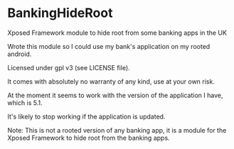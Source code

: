 BankingHideRoot
================

Xposed Framework module to hide root from some banking apps in the UK

Wrote this module so I could use my bank's application on my rooted android.

Licensed under gpl v3 (see LICENSE file).

It comes with absolutely no warranty of any kind, use at your own risk.

At the moment it seems to work with the version of the application I have, which is 5.1.

It's likely to stop working if the application is updated.

Note: This is not a rooted version of any banking app, it is a module for the Xposed Framework to hide root from the banking apps.
